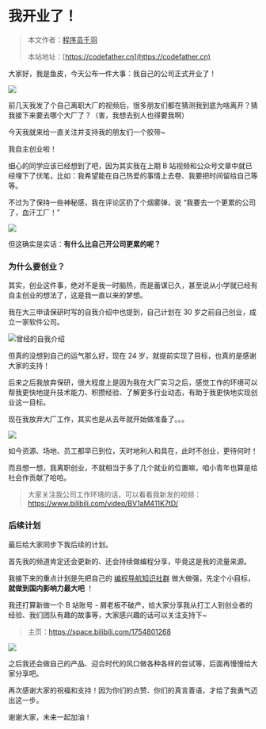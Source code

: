 # 我开业了！

> 本文作者：[程序员千羽](https://yuyuanweb.feishu.cn/wiki/Abldw5WkjidySxkKxU2cQdAtnah)
>
> 本站地址：[https://codefather.cn](https://codefather.cn)

大家好，我是鱼皮，今天公布一件大事：我自己的公司正式开业了！

![](https://pic.yupi.icu/5563/202311041255823.png)

前几天我发了个自己离职大厂的视频后，很多朋友们都在猜测我到底为啥离开？猜我接下来要去哪个大厂了？（害，我想去别人也得要我啊）

今天我就来给一直关注并支持我的朋友们一个胶带~

我自主创业啦！

细心的同学应该已经想到了吧，因为其实我在上期 B 站视频和公众号文章中就已经埋下了伏笔，比如：我希望能在自己热爱的事情上去卷、我要把时间留给自己等等。

不过为了保持一些神秘感，我在评论区扔了个烟雾弹，说 “我要去一个更累的公司了，血汗工厂！”

![](https://pic.yupi.icu/5563/202311041255691.png)

但这确实是实话：**有什么比自己开公司更累的呢？**

### 为什么要创业？

其实，创业这件事，绝对不是我一时脑热，而是蓄谋已久，甚至说从小学就已经有自主创业的想法了，这是我一直以来的梦想。

我在大三申请保研时写的自我介绍中也提到，自己计划在 30 岁之前自己创业，成立一家软件公司。

![](https://pic.yupi.icu/5563/202311041255683.jpeg)曾经的自我介绍

但真的没想到自己的运气那么好，现在 24 岁，就提前实现了目标，也真的是感谢大家的支持！

后来之后我放弃保研，很大程度上是因为我在大厂实习之后，感觉工作的环境可以帮我更快地提升技术能力、积攒经验、了解更多行业动态，有助于我更快地实现创业这一目标。

现在我放弃大厂工作，其实也是从去年就开始做准备了。。。

![](https://pic.yupi.icu/5563/202311041255941.png)

如今资源、场地、员工都早已到位，天时地利人和具在，此时不创业，更待何时！

而且想一想，我离职创业，不就相当于多了几个就业的位置嘛，咱小青年也算是给社会作贡献了哈哈。

> 大家关注我公司工作环境的话，可以看看我新发的视频：https://www.bilibili.com/video/BV1aM411K7tD/

### 后续计划

最后给大家同步下我后续的计划。

首先我的频道肯定还会更新的、还会持续做编程分享，毕竟这是我的流量来源。

我接下来的重点计划是先把自己的 [编程导航知识社群](https://mp.weixin.qq.com/s?__biz=MzI1NDczNTAwMA==&mid=2247539132&idx=2&sn=45af016dee0c03491750f76ba8fdbd25&chksm=e9c2be4bdeb5375d3253155b4053263109a631620b7cb9074e2fe1b4a5b1604ef92c522b606e&token=145986907&lang=zh_CN&scene=21#wechat_redirect) 做大做强，先定个小目标，**就做到国内影响力最大吧** ！

我还打算新做一个 B 站账号 - 屑老板不破产，给大家分享我从打工人到创业者的经验、我们团队有趣的故事等，大家感兴趣的话可以关注支持下~

> 主页：https://space.bilibili.com/1754801268

![](https://pic.yupi.icu/5563/202311041255689.png)

之后我还会做自己的产品、迎合时代的风口做各种各样的尝试等，后面再慢慢给大家分享吧。

再次感谢大家的祝福和支持！因为你们的点赞、你们的真言善语，才给了我勇气迈出这一步。

谢谢大家，未来一起加油！
